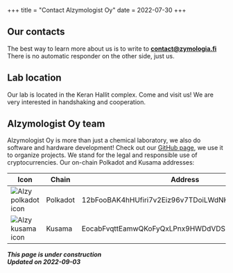 +++
title = "Contact Alzymologist Oy"
date = 2022-07-30
+++

## Our contacts

The best way to learn more about us is to write to [**contact@zymologia.fi**](mailto:contact@zymologia.fi) <br>
There is no automatic responder on the other side, just us.

## Lab location

Our lab is located in the Keran Hallit complex. Come and visit us! We are very interested in handshaking and cooperation.

## Alzymologist Oy team

Alzymologist Oy is more than just a chemical laboratory, we also do software and hardware development! Check out our [GitHub page]( https://github.com/Alzymologist), we use it to organize projects. We stand for the legal and responsible use of cryptocurrencies. Our on-chain Polkadot and Kusama addresses:

| Icon | Chain | Address |
| --- | --- | --- |
| ![Alzy polkadot icon](/images/Alzy_polkadot.svg) | Polkadot | 12bFooBAK4hHUfiri7v2Eiz96v7TDoiLWdNKCFYmhWzGG1Tq |
| ![Alzy kusama icon](/images/Alzy_kusama.svg) | Kusama | EocabFvqttEamwQKoFyQxLPnx9HWDdVDS9wwrUX1aKKbJ5g |

***This page is under construction***<br>
***Updated on 2022-09-03***